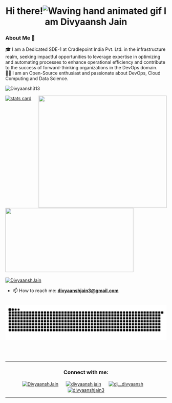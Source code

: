 <!--
**Divyaansh313/Divyaansh313** is a ✨ _special_ ✨ repository because its `README.md` (this file) appears on your GitHub profile.

Here are some ideas to get you started:

- 🔭 I’m currently working on ...
- 🌱 I’m currently learning ...
- 👯 I’m looking to collaborate on ...
- 🤔 I’m looking for help with ...
- 💬 Ask me about ...
- 📫 How to reach me: ...
- 😄 Pronouns: ...
- ⚡ Fun fact: ...
-->
<h1 align="center">Hi there!<img src="https://raw.githubusercontent.com/nixin72/nixin72/master/wave.gif" 
         alt="Waving hand animated gif"
         height="45"
         width="45" /> I am Divyaansh Jain </h1>

### About Me 🚀

🎓 I am a Dedicated SDE-1 at Cradlepoint India Pvt. Ltd. in the infrastructure realm, seeking impactful opportunities to leverage expertise in optimizing and automating processes to enhance operational efficiency and contribute to the success of forward-thinking organizations in the DevOps domain.  </br>
👨‍💻 I am an Open-Source enthusiast and passionate about DevOps, Cloud Computing and Data Science.  </br>

<p align="left"> <img src="https://komarev.com/ghpvc/?username=Divyaansh313&label=Profile%20views&color=0e75b6&style=flat" alt="Divyaansh313" /> </p>
<p>
<a align= "center" href="https://github.com/Divyaansh313">
<img alt= "stats card" height="200px" width="400" src="https://github-readme-streak-stats.herokuapp.com/?user=Divyaansh313&theme=radical">
<img align="right" height="350" width="400" src="https://cdn.dribbble.com/users/1714010/screenshots/10822383/media/ea98dfbdc8c2a056427061871bb42edc.gif" /> </a>
</p>
<img height="200px" width="400" src="https://github-readme-stats.vercel.app/api?username=Divyaansh313&count_private=true&theme=radical&show_icons=true" />

<p align="left"> <a href="https://twitter.com/DivyaanshJain" target="blank"><img src="https://img.shields.io/twitter/follow/DivyaanshJain?logo=twitter&style=for-the-badge" alt="DivyaanshJain" /></a> </p>

- 📫 How to reach me: **divyaanshjain3@gmail.com**
<br><br>
<p align="center">
  <img src="https://github.com/Divyaansh313/Divyaansh313/raw/output/github-contribution-grid-snake.svg" alt="snake"></center>
</p>
<br><br>
<hr>

<h3 align="center">Connect with me:</h3>
<p align="center">
<a href="https://twitter.com/DivyaanshJain" target="blank"><img align="center" src="https://img.icons8.com/color/48/000000/twitter.png" alt="DivyaanshJain" height="50" width="50" /></a> &nbsp;&nbsp;&nbsp;&nbsp;
<a href="https://www.linkedin.com/in/divyaanshjain/" target="blank"><img align="center" src="https://img.icons8.com/color/48/000000/linkedin.png" alt="divyaansh jain" height="50" width="50" /></a> &nbsp;&nbsp;&nbsp;&nbsp;
<a href="https://instagram.com/dj__divyaansh" target="blank"><img align="center" src="https://img.icons8.com/color/48/000000/instagram-new.png" alt="dj__divyaansh" height="50" width="50" /></a> &nbsp;&nbsp;&nbsp;&nbsp;
<a href="https://divyaanshjain3.medium.com/" target="blank"><img align="center" src="https://img.icons8.com/color/48/000000/medium-monogram.png" alt="divyaanshjain3" height="50" width="50" /></a>
</p>

<hr>

